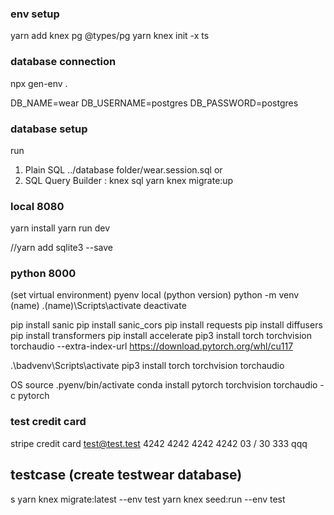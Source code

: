 ### env setup

yarn add knex pg @types/pg
yarn knex init -x ts

### database connection

npx gen-env .

DB_NAME=wear
DB_USERNAME=postgres
DB_PASSWORD=postgres

### database setup

run

1. Plain SQL
   ../database folder/wear.session.sql
   or
2. SQL Query Builder : knex sql
   yarn knex migrate:up

### local 8080

yarn install
yarn run dev

//yarn add sqlite3 --save

### python 8000

(set virtual environment)
pyenv local (python version)
python -m venv (name)
.\(name)\Scripts\activate
deactivate

pip install sanic
pip install sanic_cors
pip install requests
pip install diffusers
pip install transformers
pip install accelerate
pip3 install torch torchvision torchaudio --extra-index-url https://download.pytorch.org/whl/cu117

.\badvenv\Scripts\activate
pip3 install torch torchvision torchaudio

OS
source .pyenv/bin/activate
conda install pytorch torchvision torchaudio -c pytorch

### test credit card

stripe credit card
test@test.test
4242 4242 4242 4242
03 / 30
333
qqq

## testcase (create testwear database)

s
yarn knex migrate:latest --env test
yarn knex seed:run --env test
